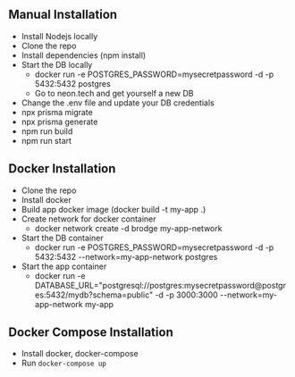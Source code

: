 ## Manual Installation
 - Install Nodejs locally
 - Clone the repo
 - Install dependencies (npm install)
 - Start the DB locally
    - docker run -e POSTGRES_PASSWORD=mysecretpassword -d -p 5432:5432 postgres
    - Go to neon.tech and get yourself a new DB
 - Change the .env file and update your DB credentials
 - npx prisma migrate
 - npx prisma generate
 - npm run build
 - npm run start

## Docker Installation
 - Clone the repo
 - Install docker
 - Build app docker image (docker build -t my-app .)
 - Create network for docker container
    - docker network create -d brodge my-app-network
 - Start the DB container
    - docker run -e POSTGRES_PASSWORD=mysecretpassword -d -p 5432:5432 --network=my-app-network postgres
 - Start the app container
    - docker run -e DATABASE_URL="postgresql://postgres:mysecretpassword@postgres:5432/mydb?schema=public" -d -p 3000:3000 --network=my-app-network my-app

## Docker Compose Installation
 - Install docker, docker-compose
 - Run `docker-compose up`